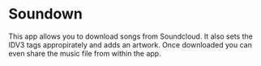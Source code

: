 # Soundown
This app allows you to download songs from Soundcloud.
It also sets the IDV3 tags appropirately and adds an artwork.
Once downloaded you can even share the music file from within the app.
